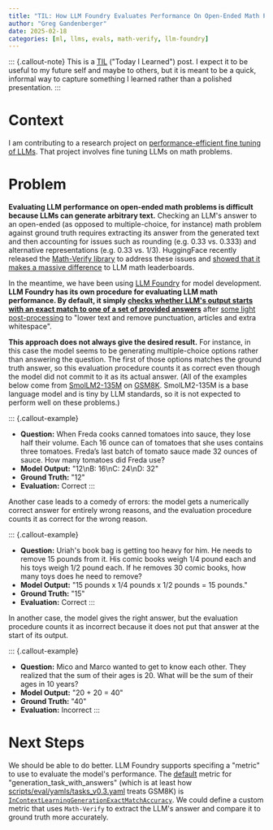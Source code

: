 ```yaml
---
title: "TIL: How LLM Foundry Evaluates Performance On Open-Ended Math Problems"
author: "Greg Gandenberger"
date: 2025-02-18
categories: [ml, llms, evals, math-verify, llm-foundry]
---
```


::: {.callout-note}
This is a [TIL](https://dev.to/jbranchaud/how-i-built-a-learning-machine-45k9) ("Today I Learned") post. I expect it to be useful to my future self and maybe to others, but it is meant to be a quick, informal way to capture something I learned rather than a polished presentation.
:::

# Context

I am contributing to a research project on [performance-efficient fine tuning of LLMs](posts/2025-02-14_fine-tuning-on-regression-task/fine_tuning_on_regression_tasks.html). That project involves fine tuning LLMs on math problems.

# Problem

**Evaluating LLM performance on open-ended math problems is difficult because LLMs can generate arbitrary text.** Checking an LLM's answer to an open-ended (as opposed to multiple-choice, for instance) math problem against ground truth requires extracting its answer from the generated text and then accounting for issues such as rounding (e.g. 0.33 vs. 0.333) and alternative representations (e.g. 0.33 vs. 1/3). HuggingFace recently released the [Math-Verify library](https://github.com/huggingface/math-verify) to address these issues and [showed that it makes a massive difference](https://huggingface.co/blog/math_verify_leaderboard) to LLM math leaderboards.

In the meantime, we have been using [LLM Foundry](https://github.com/mosaicml/llm-foundry) for model development. **LLM Foundry has its own procedure for evaluating LLM math performance. By default, it simply [checks whether LLM's output starts with an exact match to one of a set of provided answers](https://github.com/mosaicml/llm-foundry/blob/e03b23d9342471a2464a6500c509bd657381d32c/llmfoundry/eval/metrics/nlp.py#L198-L201)** after [some light post-processing](https://github.com/mosaicml/llm-foundry/blob/e03b23d9342471a2464a6500c509bd657381d32c/llmfoundry/eval/metrics/nlp.py#L133) to "lower text and remove punctuation, articles and extra whitespace".

**This approach does not always give the desired result.** For instance, in this case the model seems to be generating multiple-choice options rather than answering the question. The first of those options matches the ground truth answer, so this evaluation procedure counts it as correct even though the model did not commit to it as its actual answer. (All of the examples below come from [SmolLM2-135M](https://huggingface.co/HuggingFaceTB/SmolLM2-135M) on [GSM8K](https://github.com/mosaicml/llm-foundry/blob/main/scripts/eval/local_data/symbolic_problem_solving/gsm8k.jsonl). SmolLM2-135M is a base language model and is tiny by LLM standards, so it is not expected to perform well on these problems.)

::: {.callout-example}
- **Question:** When Freda cooks canned tomatoes into sauce, they lose half their volume. Each 16 ounce can of tomatoes that she uses contains three tomatoes. Freda’s last batch of tomato sauce made 32 ounces of sauce. How many tomatoes did Freda use?
- **Model Output:** "12\\nB: 16\\nC: 24\\nD: 32"
- **Ground Truth:** "12"
- **Evaluation:** Correct
:::

Another case leads to a comedy of errors: the model gets a numerically correct answer for entirely wrong reasons, and the evaluation procedure counts it as correct for the wrong reason.

::: {.callout-example}
- **Question:** Uriah's book bag is getting too heavy for him. He needs to remove 15 pounds from it. His comic books weigh 1/4 pound each and his toys weigh 1/2 pound each. If he removes 30 comic books, how many toys does he need to remove?
- **Model Output:** "15 pounds x 1/4 pounds x 1/2 pounds = 15 pounds."
- **Ground Truth:** "15"
- **Evaluation:** Correct
:::

In another case, the model gives the right answer, but the evaluation procedure counts it as incorrect because it does not put that answer at the start of its output.

::: {.callout-example}
- **Question:** Mico and Marco wanted to get to know each other. They realized that the sum of their ages is 20. What will be the sum of their ages in 10 years?
- **Model Output:** "20 + 20 = 40"
- **Ground Truth:** "40"
- **Evaluation:** Incorrect
:::

# Next Steps

We should be able to do better. LLM Foundry supports specifing a "metric" to use to evaluate the model's performance. The [default](https://github.com/mosaicml/llm-foundry/blob/e03b23d9342471a2464a6500c509bd657381d32c/llmfoundry/utils/builders.py#L587-L590) metric for "generation_task_with_answers" (which is at least how [scripts/eval/yamls/tasks_v0.3.yaml](https://github.com/mosaicml/llm-foundry/blob/e03b23d9342471a2464a6500c509bd657381d32c/scripts/eval/yamls/tasks_v0.3.yaml#L6) treats GSM8K) is [`InContextLearningGenerationExactMatchAccuracy`](https://github.com/mosaicml/llm-foundry/blob/e03b23d9342471a2464a6500c509bd657381d32c/llmfoundry/eval/metrics/nlp.py#L92). We could define a custom metric that uses `Math-Verify` to extract the LLM's answer and compare it to ground truth more accurately.